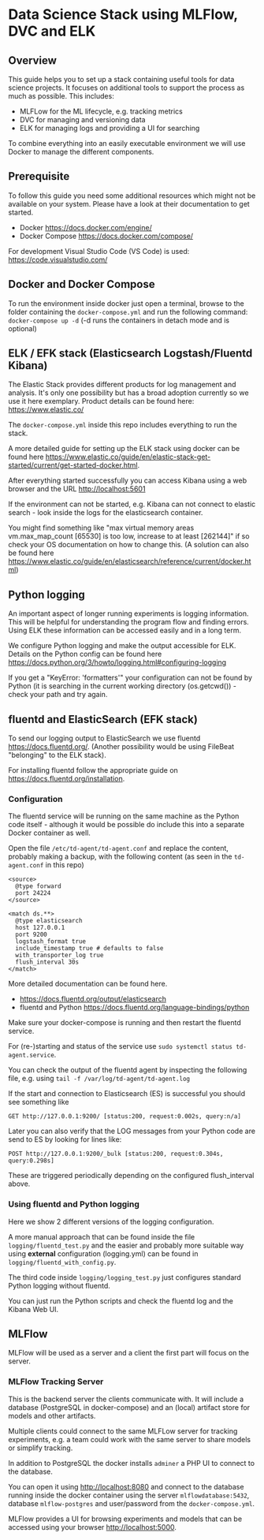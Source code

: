 # Data Science Stack using MLFlow, DVC and ELK
## Overview
This guide helps you to set up a stack containing useful tools 
for data science projects.
It focuses on additional tools to support the process as much as
possible. This includes:
- MLFLow for the ML lifecycle, e.g. tracking metrics
- DVC for managing and versioning data
- ELK for managing logs and providing a UI for searching

To combine everything into an easily executable environment we will
use Docker to manage the different components.

## Prerequisite
To follow this guide you need some additional resources which might not be
available on your system. Please have a look at their documentation to get started.

- Docker <https://docs.docker.com/engine/>
- Docker Compose <https://docs.docker.com/compose/>

For development Visual Studio Code (VS Code) is used: <https://code.visualstudio.com/>

## Docker and Docker Compose

To run the environment inside docker just open a terminal, browse to the folder
containing the ```docker-compose.yml``` and run the following command: 
```docker-compose up -d``` 
(-d runs the containers in detach mode and is optional)

## ELK / EFK stack (Elasticsearch Logstash/Fluentd Kibana)
The Elastic Stack provides different products for log management and analysis.
It's only one possibility but has a broad adoption currently so we use it here
exemplary.
Product details can be found here: <https://www.elastic.co/>

The ```docker-compose.yml``` inside this repo includes everything to run the stack. 

A more detailed guide for setting up the ELK stack using docker can be found here <https://www.elastic.co/guide/en/elastic-stack-get-started/current/get-started-docker.html>.

After everything started successfully you can access Kibana using a web browser and the URL <http://localhost:5601>


If the environment can not be started, e.g. Kibana can not connect to elastic search - look inside the logs for the elasticsearch container.

You might find something like "max virtual memory areas vm.max_map_count [65530] is too low, increase to at least [262144]" if so check your OS documentation on how to change this.
(A solution can also be found here <https://www.elastic.co/guide/en/elasticsearch/reference/current/docker.html>)

## Python logging

An important aspect of longer running experiments is logging information. This will be helpful for understanding the program flow and finding errors.
Using ELK these information can be accessed easily and in a long term.

We configure Python logging and make the output accessible
for ELK.
Details on the Python config can be found here <https://docs.python.org/3/howto/logging.html#configuring-logging>

If you get a "KeyError: 'formatters'" your configuration can not be found by Python (it is searching in the current working directory (os.getcwd()) - check your path and try again.
## fluentd and ElasticSearch (EFK stack)

To send our logging output to ElasticSearch we use fluentd <https://docs.fluentd.org/>.
(Another possibility would be using FileBeat "belonging" to the ELK stack).

For installing fluentd follow the appropriate guide on <https://docs.fluentd.org/installation>.

### Configuration

The fluentd service will be running on the same machine as the Python code itself - although it would be possible do include this into a separate Docker container as well.

Open the file ```/etc/td-agent/td-agent.conf``` and replace the content, probably making a backup, with the following content (as seen in the ```td-agent.conf``` in this repo)
```
<source>
  @type forward
  port 24224
</source>

<match ds.**>
  @type elasticsearch
  host 127.0.0.1
  port 9200
  logstash_format true
  include_timestamp true # defaults to false
  with_transporter_log true
  flush_interval 30s
</match>
```
More detailed documentation can be found here.
- <https://docs.fluentd.org/output/elasticsearch>
- fluentd and Python <https://docs.fluentd.org/language-bindings/python>

Make sure your docker-compose is running and then restart the fluentd service.

For (re-)starting and status of the service use
```sudo systemctl status td-agent.service```.

You can check the output of the fluentd agent by inspecting the following file, e.g. using 
```tail -f /var/log/td-agent/td-agent.log```

If the start and connection to Elasticsearch (ES) is successful you should see something like
```
GET http://127.0.0.1:9200/ [status:200, request:0.002s, query:n/a]
```
Later you can also verify that the LOG messages from your Python code are send to ES by looking for lines like:
```
POST http://127.0.0.1:9200/_bulk [status:200, request:0.304s, query:0.298s]
```
These are triggered periodically depending on the configured flush_interval above.

### Using fluentd and Python logging

Here we show 2 different versions of the logging configuration.

A more manual approach that can be found inside the file ```logging/fluentd_test.py``` and the easier and probably more suitable way using **external** configuration (logging.yml) can be found in ```logging/fluentd_with_config.py```.

The third code inside ```logging/logging_test.py``` just configures standard Python logging without fluentd.

You can just run the Python scripts and check the fluentd log and the Kibana Web UI.

## MLFlow
MLFlow will be used as a server and a client the first part will focus on the server.
### MLFlow Tracking Server
This is the backend server the clients communicate with.
It will include a database (PostgreSQL in docker-compose) and an (local) artifact store 
for models and other artifacts.

Multiple clients could connect to the same MLFLow server for tracking experiments, e.g. a team
could work with the same server to share models or simplify tracking.

In addition to PostgreSQL the docker installs `adminer` a PHP UI to connect to the database.

You can open it using <http://localhost:8080> and connect to the database running inside the docker container using the server `mlflowdatabase:5432`, database `mlflow-postgres` and user/password from the `docker-compose.yml`.

MLFlow provides a UI for browsing experiments and models
that can be accessed using your browser <http://localhost:5000>.